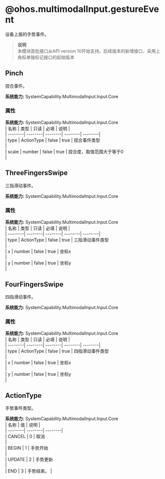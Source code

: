 # @ohos.multimodalInput.gestureEvent    
设备上报的手势事件。  
> **说明**   
>本模块首批接口从API version 10开始支持。后续版本的新增接口，采用上角标单独标记接口的起始版本  
    
## Pinch    
捏合事件。  
  
 **系统能力:**  SystemCapability.MultimodalInput.Input.Core    
### 属性    
 **系统能力:**  SystemCapability.MultimodalInput.Input.Core    
| 名称 | 类型 | 只读 | 必填 | 说明 |  
| --------| --------| --------| --------| --------|  
| type | ActionType | false | true | 捏合事件类型<br/> |  
| scale | number | false | true | 捏合度，取值范围大于等于0<br/> |  
    
## ThreeFingersSwipe    
三指滑动事件。  
  
 **系统能力:**  SystemCapability.MultimodalInput.Input.Core    
### 属性    
 **系统能力:**  SystemCapability.MultimodalInput.Input.Core    
| 名称 | 类型 | 只读 | 必填 | 说明 |  
| --------| --------| --------| --------| --------|  
| type | ActionType | false | true | 三指滑动事件类型<br/> |  
| x | number | false | true | 坐标x<br/> |  
| y | number | false | true | 坐标y<br/> |  
    
## FourFingersSwipe    
四指滑动事件。  
  
 **系统能力:**  SystemCapability.MultimodalInput.Input.Core    
### 属性    
 **系统能力:**  SystemCapability.MultimodalInput.Input.Core    
| 名称 | 类型 | 只读 | 必填 | 说明 |  
| --------| --------| --------| --------| --------|  
| type | ActionType | false | true | 四指滑动事件类型<br/> |  
| x | number | false | true | 坐标x<br/> |  
| y | number | false | true | 坐标y<br/> |  
    
## ActionType    
手势事件类型。    
    
 **系统能力:**  SystemCapability.MultimodalInput.Input.Core    
| 名称 | 值 | 说明 |  
| --------| --------| --------|  
| CANCEL | 0 | 取消<br/> |  
| BEGIN | 1 | 手势开始<br/> |  
| UPDATE | 2 | 手势更新<br/> |  
| END | 3 | 手势结束。 |  
